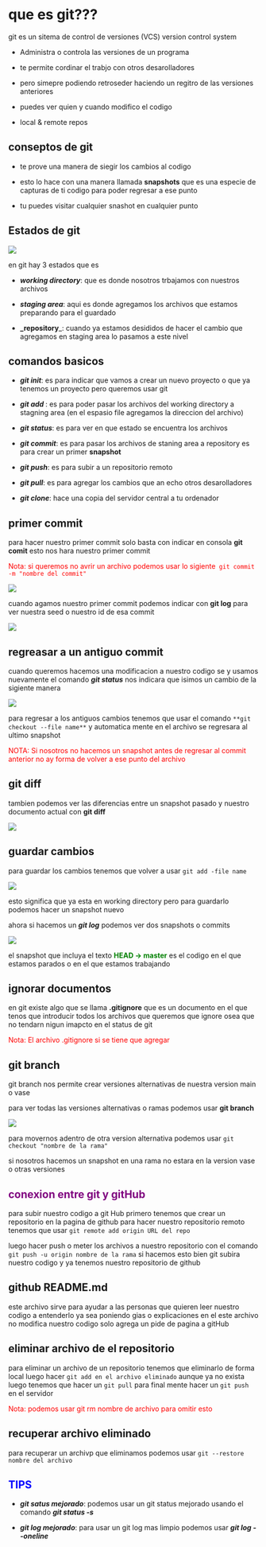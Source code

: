 # que es git???

git es un sitema de control de versiones (VCS) version control system

- Administra o controla las versiones de un programa

* te permite cordinar el trabjo con otros desarolladores

* pero simepre podiendo retroseder haciendo un regitro de las versiones anteriores

* puedes ver quien y cuando modifico el codigo

* local & remote repos

## conseptos de git

- te prove una manera de siegir los cambios al codigo

- esto lo hace con una manera llamada **snapshots** que es una especie de capturas de ti codigo para poder regresar a ese punto

- tu puedes visitar cualquier snashot en cualquier punto

## Estados de git

![](https://bytesofgigabytes.com/IMAGES/git/git%20commands/git%20commands.png)

en git hay 3 estados que es

- **_working directory_**: que es donde nosotros trbajamos con nuestros archivos

- **_staging area_**: aqui es donde agregamos los archivos que estamos preparando para el guardado

- **\_repository**\_: cuando ya estamos desididos de hacer el cambio que agregamos en staging area lo pasamos a este nivel

## comandos basicos

- **_git init_**: es para indicar que vamos a crear un nuevo proyecto o que ya tenemos un proyecto pero queremos usar git

* **_git add <file>_**: es para poder pasar los archivos del working directory a stagning area (en el espasio file agregamos la direccion del archivo)

* **_git status_**: es para ver en que estado se encuentra los archivos

* **_git commit_**: es para pasar los archivos de staning area a repository es para crear un primer **snapshot**

* **_git push_**: es para subir a un repositorio remoto

* **_git pull_**: es para agregar los cambios que an echo otros desarolladores

* **_git clone_**: hace una copia del servidor central a tu ordenador

## primer commit

para hacer nuestro primer commit solo basta con indicar en consola **git comit** esto nos hara nuestro primer commit

<FONT color="red">Nota: si queremos no avrir un archivo podemos usar lo sigiente` git commit -m "nombre del commit"`</FONT>

![](./img/commit.png)

cuando agamos nuestro primer commit podemos indicar con **git log** para ver nuestra seed o nuestro id de esa commit

![](./img/firs%20commit.png)

## regreasar a un antiguo commit

cuando queremos hacemos una modificacion a nuestro codigo se y usamos nuevamente el comando **_git status_** nos indicara que isimos un cambio de la sigiente manera

![](./img/cambio%20en%20un%20archivo.png)

para regresar a los antiguos cambios tenemos que usar el comando `**git checkout --file name**` y automatica mente en el archivo se regresara al ultimo snapshot

<FONT color="red">NOTA: Si nosotros no hacemos un snapshot antes de regresar al commit anterior no ay forma de volver a ese punto del archivo</FONT>

## git diff

tambien podemos ver las diferencias entre un snapshot pasado y nuestro documento actual con **git diff**

![](./img/diff.png)

## guardar cambios

para guardar los cambios tenemos que volver a usar `git add -file name`

![](./img/modiffied.png)

esto significa que ya esta en working directory pero para guardarlo podemos hacer un snapshot nuevo

ahora si hacemos un **_git log_** podemos ver dos snapshots o commits

![](./img/s.png)

el snapshot que incluya el texto <FONT color="green">**HEAD -> master**</FONT> es el codigo en el que estamos parados o en el que estamos trabajando

## ignorar documentos

en git existe algo que se llama **.gitignore** que es un documento en el que tenos que introducir todos los archivos que queremos que ignore osea que no tendarn nigun imapcto en el status de git

<FONT color="red">Nota: El archivo .gitignore si se tiene que agregar</FONT>

## git branch

git branch nos permite crear versiones alternativas de nuestra version main o vase

para ver todas las versiones alternativas o ramas podemos usar **git branch**

![](./img/branch.png)

para movernos adentro de otra version alternativa podemos usar `git checkout "nombre de la rama"`

si nosotros hacemos un snapshot en una rama no estara en la version vase o otras versiones

## <FONT color="purple">conexion entre git y gitHub</FONT>

para subir nuestro codigo a git
Hub primero tenemos que crear un repositorio en la pagina de github
para hacer nuestro repositorio remoto tenemos que usar `git remote add origin URL del repo`

luego hacer push o meter los archivos a nuestro repositorio con el comando `git push -u origin nombre de la rama` si hacemos esto bien git subira nuestro codigo y ya tenemos nuestro repositorio de github

## github README.md

este archivo sirve para ayudar a las personas que quieren leer nuestro codigo a entenderlo ya sea poniendo gias o explicaciones en el este archivo no modifica nuestro codigo solo agrega un pide de pagina a gitHub

## eliminar archivo de el repositorio

para eliminar un archivo de un repositorio tenemos que eliminarlo de forma local luego hacer `git add en el archivo eliminado` aunque ya no exista luego tenemos que hacer un `git pull` para final mente hacer un `git push` en el servidor

<FONT color="red">Nota: podemos usar git rm nombre de archivo para omitir esto</FONT>

## recuperar archivo eliminado

para recuperar un archivp que eliminamos podemos usar `git --restore nombre del archivo`

## <FONT color="blue">TIPS</FONT>

- **_git satus mejorado_**: podemos usar un git status mejorado usando el comando **_git status -s_**

* **_git log mejorado_**: para usar un git log mas limpio podemos usar **_git log --oneline_**
